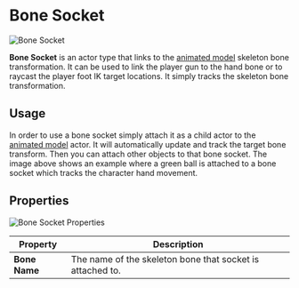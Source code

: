 # Bone Socket

![Bone Socket](media/bone-socket.gif)

**Bone Socket** is an actor type that links to the [animated model](animated-model.md) skeleton bone transformation. It can be used to link the player gun to the hand bone or to raycast the player foot IK target locations. It simply tracks the skeleton bone transformation.

## Usage

In order to use a bone socket simply attach it as a child actor to the [animated model](animated-model.md) actor. It will automatically update and track the target bone transform. Then you can attach other objects to that bone socket. The image above shows an example where a green ball is attached to a bone socket which tracks the character hand movement.

## Properties

![Bone Socket Properties](media/bone-socket-properties.png)

| Property | Description |
|--------|--------|
| **Bone Name** | The name of the skeleton bone that socket is attached to. |
